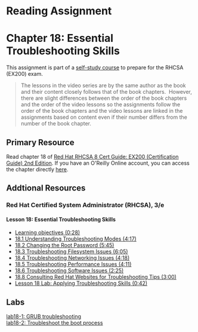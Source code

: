 # Reading Assignment
# Chapter 18: Essential Troubleshooting Skills
This assignment is part of a [self-study course](../README.md) to prepare for the RHCSA (EX200) exam.</br>

> The lessons in the video series are by the same author as the book and their content closely follows that of the book chapters.  However, there are slight differences between the order of the book chapters and the order of the video lessons so the assignments follow the order of the book chapters and the video lessons are linked in the assignments based on content even if their number differs from the number of the book chapter.
## Primary Resource
Read chapter 18 of [Red Hat RHCSA 8 Cert Guide: EX200 (Certification Guide) 2nd Edition](https://www.amazon.com/Red-RHCSA-Cert-Guide-Certification/dp/0137341628/).  If you have an O'Reilly Online account, you can access the chapter directly [here](https://learning.oreilly.com/library/view/red-hat-rhcsa/9780137341641/ch18.xhtml).
## Addtional Resources

### Red Hat Certified System Administrator (RHCSA), 3/e

#### Lesson 18: Essential Troubleshooting Skills
- [Learning objectives (0:28)](https://learning.oreilly.com/videos/red-hat-certified/9780135656495/9780135656495-RCSA_03_18_00)
- [18.1 Understanding Troubleshooting Modes (4:17)](https://learning.oreilly.com/videos/red-hat-certified/9780135656495/9780135656495-RCSA_03_18_01)
- [18.2 Changing the Root Password (5:45)](https://learning.oreilly.com/videos/red-hat-certified/9780135656495/9780135656495-RCSA_03_18_02)
- [18.3 Troubleshooting Filesystem Issues (6:05)](https://learning.oreilly.com/videos/red-hat-certified/9780135656495/9780135656495-RCSA_03_18_03)
- [18.4 Troubleshooting Networking Issues (4:18)](https://learning.oreilly.com/videos/red-hat-certified/9780135656495/9780135656495-RCSA_03_18_04)
- [18.5 Troubleshooting Performance Issues (4:11)](https://learning.oreilly.com/videos/red-hat-certified/9780135656495/9780135656495-RCSA_03_18_05)
- [18.6 Troubleshooting Software Issues (2:25)](https://learning.oreilly.com/videos/red-hat-certified/9780135656495/9780135656495-RCSA_03_18_06)
- [18.8 Consulting Red Hat Websites for Troubleshooting Tips (3:00)](https://learning.oreilly.com/videos/red-hat-certified/9780135656495/9780135656495-RCSA_03_18_08)
- [Lesson 18 Lab: Applying Troubleshooting Skills (0:42)](https://learning.oreilly.com/videos/red-hat-certified/9780135656495/9780135656495-RCSA_03_18_09)

## Labs
[lab18-1: GRUB troubleshooting](lab18-1.md)</br>
[lab18-2: Troubleshoot the boot process](lab18-2.md)</br>
